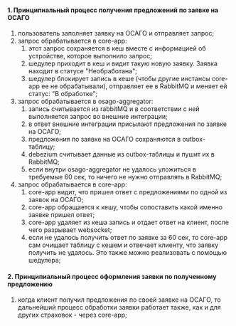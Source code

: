 #### 1. Принципиальный процесс получения предложений по заявке на ОСАГО
1. пользователь заполняет заявку на ОСАГО и отправляет запрос;
2. запрос обрабатывается в core-app:
   1. этот запрос сохраняется в кеш вместе с информацией об устройстве, которое выполнило запрос;
   2. шедулер приходит в кеш и видит такую новую заявку. Заявка находит в статусе "Необработана";
   3. шедулер блокирует запись в кеше (чтобы другие инстансы core-app ее не обрабатывали), отправляет ее в RabbitMQ и меняет ей статус: "В обработке";
3. запрос обрабатывается в osago-aggregator:
   1. запись считывается из rabbitMQ и в соответствии с ней выполняется запрос во внешние интеграции;
   2. в ответ внешние интеграции присылают предложения по заявке на ОСАГО;
   3. предложения по заявке на ОСАГО сохраняются в outbox-таблицу;
   4. debezium считывает данные из outbox-таблицы и пушит их в RabbitMQ;
   5. если внутри osago-aggregator не удалось уложиться в требуемые 60 сек, то ничего не нужно отправлять в RabbitMQ;
4. запрос обрабатывается в core-app:
   1. core-app видит, что пришел ответ с предложениями по одной из заявок на ОСАГО;
   2. core-app обращается к кешу, чтобы сопоставить какой именно заявке пришел ответ;
   3. core-app удаляет из кеша запись и отдает ответ на клиент, после чего разрывает websocket;
   4. если не удалось получить ответ по заявке за 60 сек, то core-app сам очищает таблицу с кешем и отвечает клиенту, что заявку получить не удалось. Это также можно реализовать с помощью шедулера;


#### 2. Принципиальный процесс оформления заявки по полученному предложению
1. когда клиент получил предложения по своей заявке на ОСАГО, то дальнейший процесс обработки заявки работает также, как и для других страховок - через core-app;